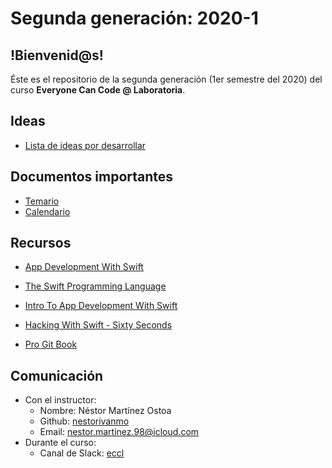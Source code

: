 # Segunda generación: 2020-1

## !Bienvenid@s! 
Éste es el repositorio de la segunda generación (1er semestre del 2020) del curso **Everyone Can Code @ Laboratoria**. 



## Ideas

- [Lista de ideas por desarrollar](https://github.com/ECC-Laboratoria/2020-1/tree/master/docs/Ideas)

## Documentos importantes

- [Temario](https://github.com/ECC-Laboratoria/2020-1/blob/master/docs/Syllabus.pdf)
- [Calendario](https://github.com/ECC-Laboratoria/2020-1/blob/master/docs/Calendar.pdf)

## Recursos

-  [App Development With Swift](https://books.apple.com/us/book/app-development-with-swift/id1219117996)
- [The Swift Programming Language](https://docs.swift.org/swift-book/)

- [Intro To App Development With Swift](https://books.apple.com/us/book/intro-to-app-development-with-swift/id1118575552?ign-mpt=uo%3D2) 
- [Hacking With Swift - Sixty Seconds](https://www.hackingwithswift.com/sixty)
- [Pro Git Book](https://git-scm.com/book/en/v2)

## Comunicación

- Con el instructor:
  - Nombre: Néstor Martínez Ostoa
  - Github: [nestorivanmo](http://github.com/nestorivanmo)
  - Email: nestor.martinez.98@icloud.com
- Durante el curso:
  - Canal de Slack: [eccl](http://eccl-2020-1.slack.com/)

